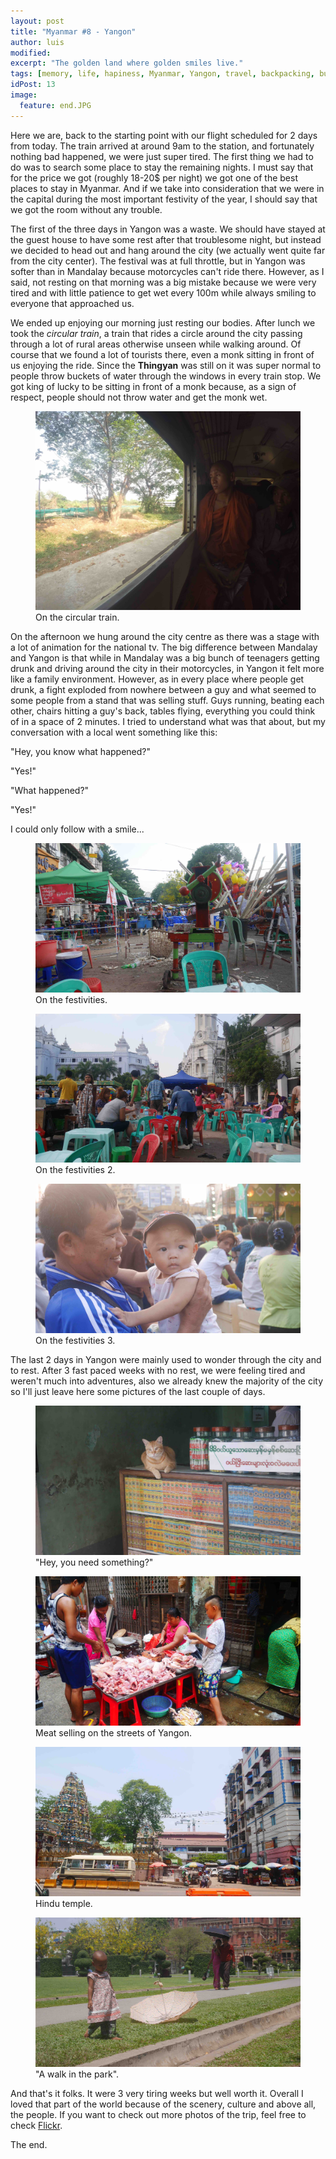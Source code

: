 ```yaml
---
layout: post
title: "Myanmar #8 - Yangon"
author: luis
modified:
excerpt: "The golden land where golden smiles live."
tags: [memory, life, hapiness, Myanmar, Yangon, travel, backpacking, budget, asia]
idPost: 13
image:
  feature: end.JPG
---
```


Here we are, back to the starting point with our flight scheduled for 2 days from today. The train arrived at around 9am to the station, and fortunately nothing bad happened, we were just super tired. The first thing we had to do was to search some place to stay the remaining nights. I must say that for the price we got (roughly 18-20$ per night) we got one of the best places to stay in Myanmar. And if we take into consideration that we were in the capital during the most important festivity of the year, I should say that we got the room without any trouble.

The first of the three days in Yangon was a waste. We should have stayed at the guest house to have some rest after that troublesome night, but instead we decided to head out and hang around the city (we actually went quite far from the city center). The festival was at full throttle, but in Yangon was softer than in Mandalay because motorcycles can't ride there. However, as I said, not resting on that morning was a big mistake because we were very tired and with little patience to get wet every 100m while always smiling to everyone that approached us.

We ended up enjoying our morning just resting our bodies. After lunch we took the <i>circular train</i>, a train that rides a circle around the city passing through a lot of rural areas otherwise unseen while walking around. Of course that we found a lot of tourists there, even a monk sitting in front of us enjoying the ride. Since the <b>Thingyan</b> was still on it was super normal to people throw buckets of water through the windows in every train stop. We got king of lucky to be sitting in front of a monk because, as a sign of respect, people should not throw water and get the monk wet.

<figure>
	<a href="../images/myanmar/7Yangon/circular.JPG"><img src="../images/myanmar/7Yangon/circular.JPG"></a>
	<figcaption>On the circular train.</figcaption>
</figure>

On the afternoon we hung around the city centre as there was a stage with a lot of animation for the national tv. The big difference between Mandalay and Yangon is that while in Mandalay was a big bunch of teenagers getting drunk and driving around the city in their motorcycles, in Yangon it felt more like a family environment. However, as in every place where people get drunk, a fight exploded from nowhere between a guy and what seemed to some people from a stand that was selling stuff.
Guys running, beating each other, chairs hitting a guy's back, tables flying, everything you could think of in a space of 2 minutes. I tried to understand what was that about, but my conversation with a local went something like this:

"Hey, you know what happened?"

"Yes!"

"What happened?"

"Yes!"

I could only follow with a smile...

<figure>
	<a href="../images/myanmar/7Yangon/yangon.JPG"><img src="../images/myanmar/7Yangon/yangon.JPG"></a>
	<figcaption>On the festivities.</figcaption>
</figure>

<figure>
	<a href="../images/myanmar/7Yangon/yangon2.JPG"><img src="../images/myanmar/7Yangon/yangon2.JPG"></a>
	<figcaption>On the festivities 2.</figcaption>
</figure>

<figure>
	<a href="../images/myanmar/7Yangon/yangon3.JPG"><img src="../images/myanmar/7Yangon/yangon3.JPG"></a>
	<figcaption>On the festivities 3.</figcaption>
</figure>

The last 2 days in Yangon were mainly used to wonder through the city and to rest. After 3 fast paced weeks with no rest, we were feeling tired and weren't much into adventures, also we already knew the majority of the city so I'll just leave here some pictures of the last couple of days.

<figure>
	<a href="../images/myanmar/7Yangon/cat.JPG"><img src="../images/myanmar/7Yangon/cat.JPG"></a>
	<figcaption>"Hey, you need something?"</figcaption>
</figure>

<figure>
	<a href="../images/myanmar/7Yangon/market.JPG"><img src="../images/myanmar/7Yangon/market.JPG"></a>
	<figcaption>Meat selling on the streets of Yangon.</figcaption>
</figure>

<figure>
	<a href="../images/myanmar/7Yangon/hindu.JPG"><img src="../images/myanmar/7Yangon/hindu.JPG"></a>
	<figcaption>Hindu temple.</figcaption>
</figure>

<figure>
	<a href="../images/myanmar/7Yangon/child.JPG"><img src="../images/myanmar/7Yangon/child.JPG"></a>
	<figcaption>"A walk in the park".</figcaption>
</figure>

And that's it folks. It were 3 very tiring weeks but well worth it. Overall I loved that part of the world because of the scenery, culture and above all, the people. If you want to check out more photos of the trip, feel free to check <a href="https://www.flickr.com/photos/129019461@N04/albums">Flickr</a>.

The end.